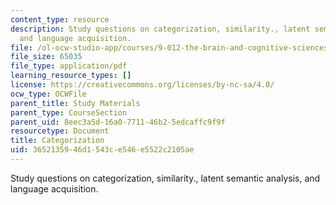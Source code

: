 ```yaml
---
content_type: resource
description: Study questions on categorization, similarity., latent semantic analysis,
  and language acquisition.
file: /ol-ocw-studio-app/courses/9-012-the-brain-and-cognitive-sciences-ii-spring-2002/3652135946d1543ce546e5522c2105ae_catagorization.pdf
file_size: 65035
file_type: application/pdf
learning_resource_types: []
license: https://creativecommons.org/licenses/by-nc-sa/4.0/
ocw_type: OCWFile
parent_title: Study Materials
parent_type: CourseSection
parent_uid: 8eec3a5d-16a0-7711-46b2-5edcaffc9f9f
resourcetype: Document
title: Categorization
uid: 36521359-46d1-543c-e546-e5522c2105ae
---
```

Study questions on categorization, similarity., latent semantic analysis, and language acquisition.